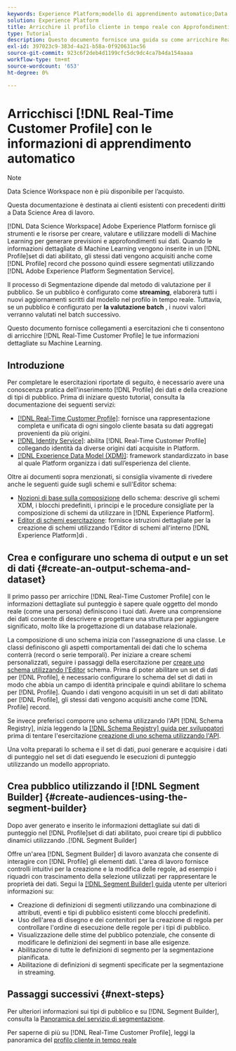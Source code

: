 ```yaml
---
keywords: Experience Platform;modello di apprendimento automatico;Data Science Workspace;Profilo cliente in tempo reale;argomenti popolari;machine learning insights
solution: Experience Platform
title: Arricchire il profilo cliente in tempo reale con Approfondimenti apprendimento automatico
type: Tutorial
description: Questo documento fornisce una guida su come arricchire Real-Time Customer Profile con informazioni sull’apprendimento automatico.
exl-id: 397023c9-383d-4a21-b58a-0f920631ac56
source-git-commit: 923c6f2deb4d1199cfc5dc9dc4ca7b4da154aaaa
workflow-type: tm+mt
source-wordcount: '653'
ht-degree: 0%

---
```


# Arricchisci [!DNL Real-Time Customer Profile] con le informazioni di apprendimento automatico

>[!NOTE]
>
>Data Science Workspace non è più disponibile per l’acquisto.
>
>Questa documentazione è destinata ai clienti esistenti con precedenti diritti a Data Science Area di lavoro.

[!DNL Data Science Workspace] Adobe Experience Platform fornisce gli strumenti e le risorse per creare, valutare e utilizzare modelli di Machine Learning per generare previsioni e approfondimenti sui dati. Quando le informazioni dettagliate di Machine Learning vengono inserite in un [!DNL Profile]set di dati abilitato, gli stessi dati vengono acquisiti anche come [!DNL Profile] record che possono quindi essere segmentati utilizzando [!DNL Adobe Experience Platform Segmentation Service].

Il processo di Segmentazione dipende dal metodo di valutazione per il pubblico. Se un pubblico è configurato come **streaming**, elaborerà tutti i nuovi aggiornamenti scritti dal modello nel profilo in tempo reale. Tuttavia, se un pubblico è configurato per **la valutazione batch** , i nuovi valori verranno valutati nel batch successivo.

Questo documento fornisce collegamenti a esercitazioni che ti consentono di arricchire [!DNL Real-Time Customer Profile] le tue informazioni dettagliate su Machine Learning.

## Introduzione

Per completare le esercitazioni riportate di seguito, è necessario avere una conoscenza pratica dell&#39;inserimento [!DNL Profile] dei dati e della creazione di tipi di pubblico. Prima di iniziare questo tutorial, consulta la documentazione dei seguenti servizi:

- [[!DNL Real-Time Customer Profile]](../../profile/home.md): fornisce una rappresentazione completa e unificata di ogni singolo cliente basata su dati aggregati provenienti da più origini.
- [[!DNL Identity Service]](../../identity-service/home.md): abilita [!DNL Real-Time Customer Profile] collegando identità da diverse origini dati acquisite in Platform.
- [[!DNL Experience Data Model (XDM)]](../../xdm/home.md): framework standardizzato in base al quale Platform organizza i dati sull’esperienza del cliente.

Oltre ai documenti sopra menzionati, si consiglia vivamente di rivedere anche le seguenti guide sugli schemi e sull&#39;Editor schema:

- [Nozioni di base sulla composizione](../../xdm/schema/composition.md) dello schema: descrive gli schemi XDM, i blocchi predefiniti, i principi e le procedure consigliate per la composizione di schemi da utilizzare in [!DNL Experience Platform].
- [Editor di schemi esercitazione](../../xdm/tutorials/create-schema-ui.md): fornisce istruzioni dettagliate per la creazione di schemi utilizzando l&#39;Editor di schemi all&#39;interno [!DNL Experience Platform]di .

## Crea e configurare uno schema di output e un set di dati {#create-an-output-schema-and-dataset}

Il primo passo per arricchire [!DNL Real-Time Customer Profile] con le informazioni dettagliate sul punteggio è sapere quale oggetto del mondo reale (come una persona) definiscono i tuoi dati. Avere una comprensione dei dati consente di descrivere e progettare una struttura per aggiungere significato, molto like la progettazione di un database relazionale.

La composizione di uno schema inizia con l&#39;assegnazione di una classe. Le classi definiscono gli aspetti comportamentali dei dati che lo schema conterrà (record o serie temporali). Per iniziare a creare schemi personalizzati, seguire i passaggi della esercitazione per [creare uno schema utilizzando l&#39;Editor](../../xdm/tutorials/create-schema-ui.md) schema. Prima di poter abilitare un set di dati per [!DNL Profile], è necessario configurare lo schema del set di dati in modo che abbia un campo di identità principale e quindi abilitare lo schema per [!DNL Profile]. Quando i dati vengono acquisiti in un set di dati abilitato per [!DNL Profile], gli stessi dati vengono acquisiti anche come [!DNL Profile] record.

Se invece preferisci comporre uno schema utilizzando l&#39;API [!DNL Schema Registry], inizia leggendo la [[!DNL Schema Registry] guida per sviluppatori](../../xdm/api/getting-started.md) prima di tentare l&#39;esercitazione [creazione di uno schema utilizzando l&#39;API](../../xdm/tutorials/create-schema-api.md).

Una volta preparati lo schema e il set di dati, puoi generare e acquisire i dati di punteggio nel set di dati eseguendo le esecuzioni di punteggio utilizzando un modello appropriato.

## Crea pubblico utilizzando il [!DNL Segment Builder] {#create-audiences-using-the-segment-builder}

Dopo aver generato e inserito le informazioni dettagliate sui dati di punteggio nel [!DNL Profile]set di dati abilitato, puoi creare tipi di pubblico dinamici utilizzando .[!DNL Segment Builder]

Offre un&#39;area [!DNL Segment Builder] di lavoro avanzata che consente di interagire con [!DNL Profile] gli elementi dati. L&#39;area di lavoro fornisce controlli intuitivi per la creazione e la modifica delle regole, ad esempio i riquadri con trascinamento della selezione utilizzati per rappresentare le proprietà dei dati. Segui la [[!DNL Segment Builder] guida](../../segmentation/ui/segment-builder.md) utente per ulteriori informazioni su:

- Creazione di definizioni di segmenti utilizzando una combinazione di attributi, eventi e tipi di pubblico esistenti come blocchi predefiniti.
- Uso dell&#39;area di disegno e dei contenitori per la creazione di regola per controllare l&#39;ordine di esecuzione delle regole per i tipi di pubblico.
- Visualizzazione delle stime del pubblico potenziale, che consente di modificare le definizioni dei segmenti in base alle esigenze.
- Abilitazione di tutte le definizioni di segmento per la segmentazione pianificata.
- Abilitazione di definizioni di segmenti specificate per la segmentazione in streaming.

## Passaggi successivi {#next-steps}

Per ulteriori informazioni sui tipi di pubblico e su [!DNL Segment Builder], consulta la [Panoramica del servizio di segmentazione](../../segmentation/home.md).

Per saperne di più su [!DNL Real-Time Customer Profile], leggi la panoramica del [profilo cliente in tempo reale](../../profile/home.md)
